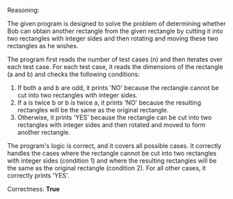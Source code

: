 Reasoning:

The given program is designed to solve the problem of determining whether Bob can obtain another rectangle from the given rectangle by cutting it into two rectangles with integer sides and then rotating and moving these two rectangles as he wishes.

The program first reads the number of test cases (n) and then iterates over each test case. For each test case, it reads the dimensions of the rectangle (a and b) and checks the following conditions:

1. If both a and b are odd, it prints 'NO' because the rectangle cannot be cut into two rectangles with integer sides.
2. If a is twice b or b is twice a, it prints 'NO' because the resulting rectangles will be the same as the original rectangle.
3. Otherwise, it prints 'YES' because the rectangle can be cut into two rectangles with integer sides and then rotated and moved to form another rectangle.

The program's logic is correct, and it covers all possible cases. It correctly handles the cases where the rectangle cannot be cut into two rectangles with integer sides (condition 1) and where the resulting rectangles will be the same as the original rectangle (condition 2). For all other cases, it correctly prints 'YES'.

Correctness: **True**